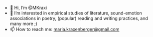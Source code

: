 - 👋 Hi, I’m @MKraxi
- 👀 I’m interested in empirical studies of literature, sound-emotion associations in poetry, (popular) reading and writing practices, and many more ;)
- 📫 How to reach me: maria.kraxenberger@gmail.com

<!---
MKraxi/MKraxi is a ✨ special ✨ repository because its `README.md` (this file) appears on your GitHub profile.
You can click the Preview link to take a look at your changes.
--->
